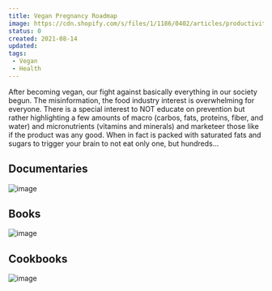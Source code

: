 ```yaml
---
title: Vegan Pregnancy Roadmap 
image: https://cdn.shopify.com/s/files/1/1186/0402/articles/productivity-focus_1000x.jpg?v=1613498970  
status: 0
created: 2021-08-14  
updated:  
tags:
 - Vegan
 - Health
---
```


After becoming vegan, our fight against basically everything in our society begun. The misinformation, the food industry interest is overwhelming for everyone. There is a special interest to NOT educate on prevention but rather highlighting a few amounts of macro (carbos, fats, proteins, fiber, and water) and micronutrients (vitamins and minerals) and marketeer those like if the product was any good. When in fact is packed with saturated fats and sugars to trigger your brain to not eat only one, but hundreds...

## Documentaries
![image](https://user-images.githubusercontent.com/4195550/129444813-6d0971bc-bb6e-449d-869d-bec5d0866fa4.png)


## Books
![image](https://user-images.githubusercontent.com/4195550/129444975-3cc180b6-b154-431b-9362-760cbe8ba3ae.png)


## Cookbooks

![image](https://user-images.githubusercontent.com/4195550/129445052-59a0aab5-9747-47b8-8e54-36c133442808.png)



